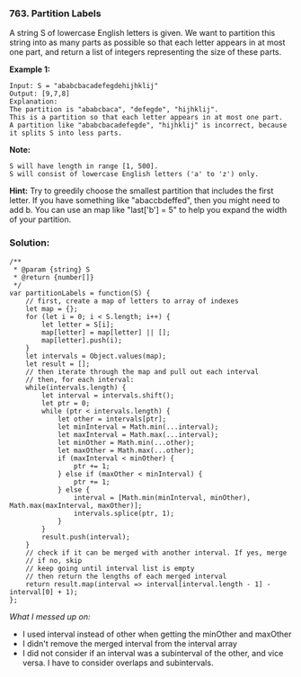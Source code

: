 ### 763. Partition Labels

A string S of lowercase English letters is given. We want to partition this string into as many parts as possible so that each letter appears in at most one part, and return a list of integers representing the size of these parts.

**Example 1:**

```
Input: S = "ababcbacadefegdehijhklij"
Output: [9,7,8]
Explanation:
The partition is "ababcbaca", "defegde", "hijhklij".
This is a partition so that each letter appears in at most one part.
A partition like "ababcbacadefegde", "hijhklij" is incorrect, because it splits S into less parts.
```

**Note:**
```
S will have length in range [1, 500].
S will consist of lowercase English letters ('a' to 'z') only.
```

**Hint:**
Try to greedily choose the smallest partition that includes the first letter. If you have something like "abaccbdeffed", then you might need to add b. You can use an map like "last['b'] = 5" to help you expand the width of your partition.

### Solution:

```
/**
 * @param {string} S
 * @return {number[]}
 */
var partitionLabels = function(S) {
    // first, create a map of letters to array of indexes
    let map = {};
    for (let i = 0; i < S.length; i++) {
        let letter = S[i];
        map[letter] = map[letter] || [];
        map[letter].push(i);
    }
    let intervals = Object.values(map);
    let result = [];
    // then iterate through the map and pull out each interval
    // then, for each interval:
    while(intervals.length) {
        let interval = intervals.shift();
        let ptr = 0;
        while (ptr < intervals.length) {
            let other = intervals[ptr];
            let minInterval = Math.min(...interval);
            let maxInterval = Math.max(...interval);
            let minOther = Math.min(...other);
            let maxOther = Math.max(...other);
            if (maxInterval < minOther) {
                ptr += 1;
            } else if (maxOther < minInterval) {
                ptr += 1;
            } else {
                interval = [Math.min(minInterval, minOther), Math.max(maxInterval, maxOther)];
                intervals.splice(ptr, 1);
            }
        }
        result.push(interval);
    }
    // check if it can be merged with another interval. If yes, merge
    // if no, skip
    // keep going until interval list is empty
    // then return the lengths of each merged interval
    return result.map(interval => interval[interval.length - 1] - interval[0] + 1);
};
```
*What I messed up on:*
- I used interval instead of other when getting the minOther and maxOther
- I didn't remove the merged interval from the interval array
- I did not consider if an interval was a subinterval of the other, and vice versa. I have to consider overlaps and subintervals.
